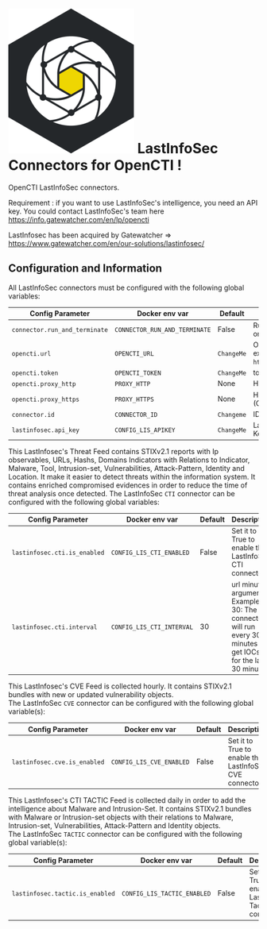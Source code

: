 # ![Image of LastInfoSec](LASTINFOSEC_LOGO_NOIR.png) LastInfoSec Connectors for OpenCTI !

OpenCTI LastInfoSec connectors.

Requirement : if you want to use LastInfoSec's intelligence, you need an API key. You could contact LastInfoSec's team here https://info.gatewatcher.com/en/lp/opencti

LastInfosec has been acquired by Gatewatcher => https://www.gatewatcher.com/en/our-solutions/lastinfosec/

## Configuration and Information

All LastInfoSec connectors must be configured with the following global variables:

| Config Parameter              | Docker env var                         | Default         | Description                                             |
| ------------------------------| -------------------------------------- | ----------------| --------------------------------------------------------|
| `connector.run_and_terminate` | `CONNECTOR_RUN_AND_TERMINATE`          | False           | Run the connector only once time                        |
| `opencti.url`                 | `OPENCTI_URL`                          | `ChangeMe`      | OpenCTI URL, example: `http://localhost:8080`           |
| `opencti.token`               | `OPENCTI_TOKEN`                        | `ChangeMe`      | token OpenCTI                                           |
| `opencti.proxy_http`          | `PROXY_HTTP`                           | None            | HTTP Proxy (Optional)                                   |
| `opencti.proxy_https`         | `PROXY_HTTPS`                          | None            | HTTPS Proxy (Optional)                                  |
| `connector.id`                | `CONNECTOR_ID`                         | `Changeme`      | ID Connector                                            |
| `lastinfosec.api_key`         | `CONFIG_LIS_APIKEY`                    | `ChangeMe`      | LastinfoSec CTI API Key                                 |

This LastInfosec's Threat Feed contains STIXv2.1 reports with Ip observables, URLs, Hashs, Domains Indicators with Relations to Indicator, Malware, Tool, Intrusion-set, Vulnerabilities, Attack-Pattern, Identity and Location.
It make it easier to detect threats within the information system. It contains enriched compromised evidences in order to reduce the time of threat analysis once detected.
The LastInfoSec `CTI` connector can be configured with the following global variables:

| Config Parameter                 | Docker env var                   | Default           | Description                                                                                                     |
| ---------------------------------| -------------------------------- | ----------------- | --------------------------------------------------------------------------------------------------------------- |
| `lastinfosec.cti.is_enabled`     | `CONFIG_LIS_CTI_ENABLED`         | False             | Set it to True to enable the LastInfoSec CTI connector                                                          |
| `lastinfosec.cti.interval`       | `CONFIG_LIS_CTI_INTERVAL`        | 30                | url minutes argument. Example: 30: The connector will run every 30 minutes to get IOCs for the last 30 minutes  |

This LastInfosec's CVE Feed is collected hourly. It contains STIXv2.1 bundles with new or updated vulnerability objects.  
The LastInfoSec `CVE` connector can be configured with the following global variable(s):

| Config Parameter                 | Docker env var                   | Default           | Description                                                                                                     |
| ---------------------------------| -------------------------------- | ----------------- | --------------------------------------------------------------------------------------------------------------- |
| `lastinfosec.cve.is_enabled`     | `CONFIG_LIS_CVE_ENABLED`         | False             | Set it to True to enable the LastInfoSec CVE connector                                                          |

This LastInfosec's CTI TACTIC Feed is collected daily in order to add the intelligence about Malware and Intrusion-Set. It contains STIXv2.1 bundles with Malware or Intrusion-set objects with their relations to Malware, Intrusion-set, Vulnerabilities, Attack-Pattern and Identity objects.  
The LastInfoSec `TACTIC` connector can be configured with the following global variable(s):

| Config Parameter                 | Docker env var                   | Default           | Description                                                                                                     |
| ---------------------------------| -------------------------------- | ----------------- | --------------------------------------------------------------------------------------------------------------- |
| `lastinfosec.tactic.is_enabled`  | `CONFIG_LIS_TACTIC_ENABLED`      | False             | Set it to True to enable the LastInfoSec Tactic connector                                                       |

